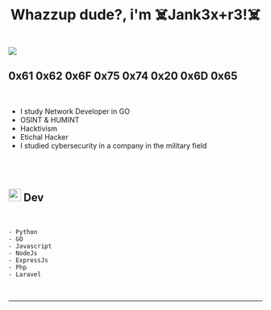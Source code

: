 
<h1 align="center"><b>Whazzup dude?, i'm ☠️Jank3x+r3!☠️ </b></h1>


<br>
	
<img align="center" src="https://media.giphy.com/media/mThWdsGUAqZkVtA3oG/giphy.gif">


<br>


##  **0x61 0x62 0x6F 0x75 0x74 0x20 0x6D 0x65**

<br>

- I study Network Developer in GO
- OSINT & HUMINT
- Hacktivism
- Etichal Hacker
- I studied cybersecurity in a company in the military field
  


<br>
<br>






## <img src="https://media2.giphy.com/media/QssGEmpkyEOhBCb7e1/giphy.gif?cid=ecf05e47a0n3gi1bfqntqmob8g9aid1oyj2wr3ds3mg700bl&rid=giphy.gif" width ="25"><b> Dev</b>
<br>

<p align="center">


    
    - Python
    - GO
    - Javascript 
    - NodeJs
    - ExpressJs
    - Php
    - Laravel
    

</p>

<br>

-----

<br>






